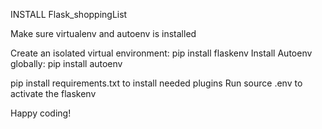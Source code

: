 INSTALL Flask_shoppingList

Make sure virtualenv and autoenv is installed

Create an isolated virtual environment: pip install flaskenv
Install Autoenv globally: pip install autoenv

pip install requirements.txt to install needed plugins
Run source .env to activate the flaskenv

Happy coding!